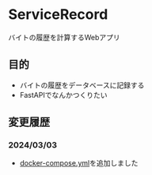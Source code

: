 # ServiceRecord
バイトの履歴を計算するWebアプリ

## 目的
* バイトの履歴をデータベースに記録する
* FastAPIでなんかつくりたい

## 変更履歴
### 2024/03/03
* [docker-compose.yml](docker-compose.yml)を追加しました